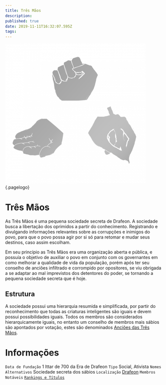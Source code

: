 ```yaml
---
title: Três Mãos
description: 
published: true
date: 2019-11-11T16:32:07.595Z
tags: 
---
```


<!-- SUBTITLE: Visão geral sobre Três Mãos -->
![539 Ebbaa 68 Ecff 62304469 A 03 Ed 653 A 0](/uploads/simbolos/539-ebbaa-68-ecff-62304469-a-03-ed-653-a-0.png "539 Ebbaa 68 Ecff 62304469 A 03 Ed 653 A 0"){.pagelogo}
# Três Mãos
As Três Mãos é uma pequena sociedade secreta de Drafeon. A sociedade busca a libertação dos oprimidos a partir do conhecimento. Registrando e divulgando informações relevantes sobre as corrupções e inimigos do povo, para que o povo possa agir por si só para retomar e mudar seus destinos, caso assim escolham.

Em seu princípio as Três Mãos era uma organização aberta e pública, e possuía o objetivo de auxiliar o povo em conjunto com os governantes em como melhorar a qualidade de vida da população, porém após ter seu conselho de anciões infiltrado e corrompido por opositores, se viu obrigada a se adaptar ao mal imprevistos dos detentores do poder, se tornando a pequena sociedade secreta que é hoje.

## Estrutura
A sociedade possui uma hierarquia resumida e simplificada, por partir do reconhecimento que todas as criaturas inteligentes são iguais e devem possui possibilidades iguais. Todos os membros são considerados hierarquicamente iguais, no entanto um conselho de membros mais sábios são apontados por votação, estes são denominados [Anciões das Três Mãos]().

# Informações
`Data de Fundação` 1 Ittar de 700 da Era de Drafeon
`Tipo` Social, Ativista
`Nomes Alternativos` Sociedade secreta dos sábios
`Localização` [Drafeon](/lugares/plano-material/drafeon#drafeon)
`Membros Notáveis`
[`Rankings e Títulos`](/rankings-e-titulos#tres-maos)

